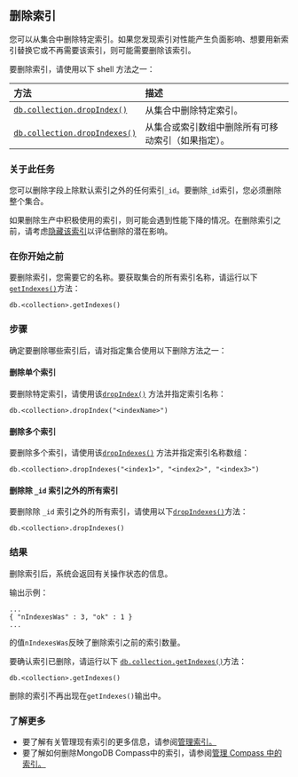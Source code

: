 ## 删除索引

您可以从集合中删除特定索引。如果您发现索引对性能产生负面影响、想要用新索引替换它或不再需要该索引，则可能需要删除该索引。

要删除索引，请使用以下 shell 方法之一：

| 方法                                                         | 描述                                               |
| :----------------------------------------------------------- | :------------------------------------------------- |
| [`db.collection.dropIndex()`](https://www.mongodb.com/docs/v7.0/reference/method/db.collection.dropIndex/#mongodb-method-db.collection.dropIndex) | 从集合中删除特定索引。                             |
| [`db.collection.dropIndexes()`](https://www.mongodb.com/docs/v7.0/reference/method/db.collection.dropIndexes/#mongodb-method-db.collection.dropIndexes) | 从集合或索引数组中删除所有可移动索引（如果指定）。 |

### 关于此任务

您可以删除字段上除默认索引之外的任何索引`_id`。要删除`_id`索引，您必须删除整个集合。

如果删除生产中积极使用的索引，则可能会遇到性能下降的情况。在删除索引之前，请考虑[隐藏该索引](https://www.mongodb.com/docs/v7.0/core/index-hidden/#std-label-index-type-hidden)以评估删除的潜在影响。

### 在你开始之前

要删除索引，您需要它的名称。要获取集合的所有索引名称，请运行以下[`getIndexes()`](https://www.mongodb.com/docs/v7.0/reference/method/db.collection.getIndexes/#mongodb-method-db.collection.getIndexes)方法：

```
db.<collection>.getIndexes()
```

### 步骤

确定要删除哪些索引后，请对指定集合使用以下删除方法之一：

#### 删除单个索引

要删除特定索引，请使用该[`dropIndex()`](https://www.mongodb.com/docs/v7.0/reference/method/db.collection.dropIndex/#mongodb-method-db.collection.dropIndex) 方法并指定索引名称：

```
db.<collection>.dropIndex("<indexName>")
```

#### 删除多个索引

要删除多个索引，请使用该[`dropIndexes()`](https://www.mongodb.com/docs/v7.0/reference/method/db.collection.dropIndexes/#mongodb-method-db.collection.dropIndexes) 方法并指定索引名称数组：

```
db.<collection>.dropIndexes("<index1>", "<index2>", "<index3>")
```

#### 删除除 `_id` 索引之外的所有索引

要删除除 `_id` 索引之外的所有索引，请使用以下[`dropIndexes()`](https://www.mongodb.com/docs/v7.0/reference/method/db.collection.dropIndexes/#mongodb-method-db.collection.dropIndexes)方法：

```
db.<collection>.dropIndexes()
```

### 结果

删除索引后，系统会返回有关操作状态的信息。

输出示例：

```
...
{ "nIndexesWas" : 3, "ok" : 1 }
...
```

的值`nIndexesWas`反映了删除索引之前的索引数量。

要确认索引已删除，请运行以下 [`db.collection.getIndexes()`](https://www.mongodb.com/docs/v7.0/reference/method/db.collection.getIndexes/#mongodb-method-db.collection.getIndexes)方法：

```
db.<collection>.getIndexes()
```

删除的索引不再出现在`getIndexes()`输出中。

### 了解更多

- 要了解有关管理现有索引的更多信息，请参阅[管理索引。](https://www.mongodb.com/docs/v7.0/tutorial/manage-indexes/#std-label-manage-indexes)
- 要了解如何删除MongoDB Compass中的索引，请参阅[管理 Compass 中的索引。](https://www.mongodb.com/docs/compass/current/indexes/)